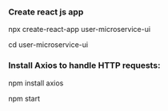 
### Create react js app 

npx create-react-app user-microservice-ui

cd user-microservice-ui


### Install Axios to handle HTTP requests:


npm install axios

npm start 